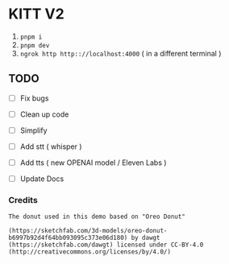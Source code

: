 # KITT V2

1. `pnpm i`
2. `pnpm dev`
3. `ngrok http http:://localhost:4000` ( in a different terminal )

## TODO

- [ ] Fix bugs
- [ ] Clean up code
- [ ] Simplify
- [ ] Add stt ( whisper )
- [ ] Add tts ( new OPENAI model / Eleven Labs )
- [ ] Update Docs



### Credits
```
The donut used in this demo based on "Oreo Donut"

(https://sketchfab.com/3d-models/oreo-donut-b6997b92d4f64bb093095c373e06d180) by dawgt (https://sketchfab.com/dawgt) licensed under CC-BY-4.0 (http://creativecommons.org/licenses/by/4.0/)
```
